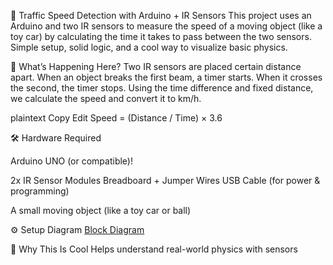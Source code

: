 🚦 Traffic Speed Detection with Arduino + IR Sensors
This project uses an Arduino and two IR sensors to measure the speed of a moving object (like a toy car) by calculating the time it takes to pass between the two sensors. Simple setup, solid logic, and a cool way to visualize basic physics.

🧠 What’s Happening Here?
Two IR sensors are placed certain distance apart. When an object breaks the first beam, a timer starts. When it crosses the second, the timer stops. Using the time difference and fixed distance, we calculate the speed and convert it to km/h.

plaintext
Copy
Edit
Speed = (Distance / Time) × 3.6

🛠️ Hardware Required

Arduino UNO (or compatible)!

2x IR Sensor Modules
Breadboard + Jumper Wires
USB Cable (for power & programming)

A small moving object (like a toy car or ball)

⚙️ Setup Diagram
[Block Diagram](https://github.com/user-attachments/assets/aa5fe390-3930-409c-999f-1c827e735e7c)  

💬 Why This Is Cool
Helps understand real-world physics with sensors
